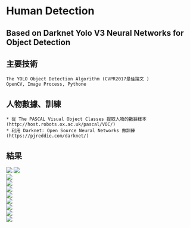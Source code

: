 # Human Detection 
## Based on Darknet Yolo V3 Neural Networks for Object Detection

## 主要技術

```
The YOLO Object Detection Algorithm (CVPR2017最佳論文 )
OpenCV, Image Process, Pythone
```

## 人物數據、訓練

```
* 從 The PASCAL Visual Object Classes 提取人物的數據樣本 (http://host.robots.ox.ac.uk/pascal/VOC/)
* 利用 Darknet: Open Source Neural Networks 做訓練 (https://pjreddie.com/darknet/)
```

## 結果

![](https://github.com/hulanpei/HumanDetector/blob/master/resources/2018-12-27%2015_51_08.240716.jpg)
![](https://github.com/hulanpei/HumanDetector/blob/master/resources/2018-12-27%2015_51_36.016722.jpg)	
![](https://github.com/hulanpei/HumanDetector/blob/master/resources/2018-12-27%2015_51_56.937339.jpg)	
![](https://github.com/hulanpei/HumanDetector/blob/master/resources/2018-12-27%2015_52_03.884384.jpg)	
![](https://github.com/hulanpei/HumanDetector/blob/master/resources/2018-12-27%2015_52_16.164906.jpg)	
![](https://github.com/hulanpei/HumanDetector/blob/master/resources/2018-12-27%2015_56_51.851634.jpg)	
![](https://github.com/hulanpei/HumanDetector/blob/master/resources/2018-12-27%2015_51_09.983496.jpg)	
![](https://github.com/hulanpei/HumanDetector/blob/master/resources/2018-12-27%2015_51_22.105420.jpg)	
![](https://github.com/hulanpei/HumanDetector/blob/master/resources/2018-12-27%2015_51_25.616889.jpg)	
![](https://github.com/hulanpei/HumanDetector/blob/master/resources/2018-12-27%2015_51_30.844690.jpg)
